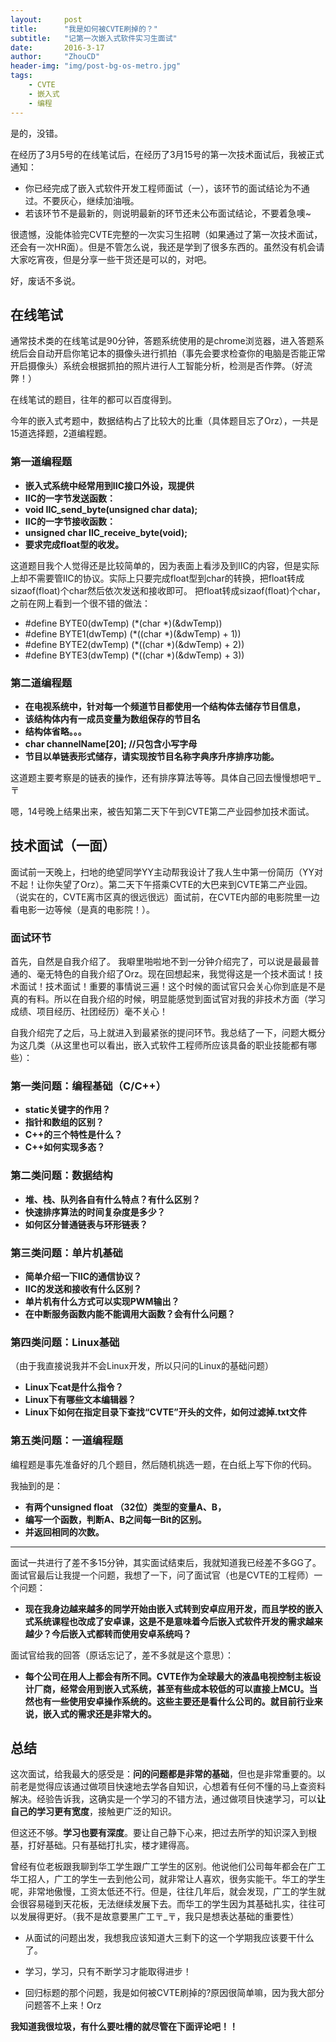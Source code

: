 ```yaml
---
layout:     post
title:      "我是如何被CVTE刷掉的？"
subtitle:   "记第一次嵌入式软件实习生面试"
date:       2016-3-17
author:     "ZhouCD"
header-img: "img/post-bg-os-metro.jpg"
tags:
    - CVTE
    - 嵌入式
    - 编程
---
```


是的，没错。

在经历了3月5号的在线笔试后，在经历了3月15号的第一次技术面试后，我被正式通知：	


- 你已经完成了嵌入式软件开发工程师面试（一），该环节的面试结论为不通过。不要灰心，继续加油哦。
- 若该环节不是最新的，则说明最新的环节还未公布面试结论，不要着急噢~

很遗憾，没能体验完CVTE完整的一次实习生招聘（如果通过了第一次技术面试，还会有一次HR面）。但是不管怎么说，我还是学到了很多东西的。虽然没有机会请大家吃宵夜，但是分享一些干货还是可以的，对吧。

好，废话不多说。

## 在线笔试 ###

通常技术类的在线笔试是90分钟，答题系统使用的是chrome浏览器，进入答题系统后会自动开启你笔记本的摄像头进行抓拍（事先会要求检查你的电脑是否能正常开启摄像头）系统会根据抓拍的照片进行人工智能分析，检测是否作弊。（好流弊！）

在线笔试的题目，往年的都可以百度得到。

今年的嵌入式考题中，数据结构占了比较大的比重（具体题目忘了Orz），一共是15道选择题，2道编程题。

### 第一道编程题 ###

- **嵌入式系统中经常用到IIC接口外设，现提供** 
- **IIC的一字节发送函数：**
- **void IIC_send_byte(unsigned char data);** 
- **IIC的一字节接收函数：**
- **unsigned char IIC_receive_byte(void);**   
- **要求完成float型的收发。**

这道题目我个人觉得还是比较简单的，因为表面上看涉及到IIC的内容，但是实际上却不需要管IIC的协议。实际上只要完成float型到char的转换，把float转成sizaof(float)个char然后依次发送和接收即可。
把float转成sizaof(float)个char，之前在网上看到一个很不错的做法：

- #define BYTE0(dwTemp)   (*(char *)(&dwTemp))
- #define BYTE1(dwTemp)   (*((char *)(&dwTemp) + 1))
- #define BYTE2(dwTemp)   (*((char *)(&dwTemp) + 2))
- #define BYTE3(dwTemp)   (*((char *)(&dwTemp) + 3))


### 第二道编程题 ###

- **在电视系统中，针对每一个频道节目都使用一个结构体去储存节目信息，**
- **该结构体内有一成员变量为数组保存的节目名**
- **结构体省略。。。**
- **char channelName[20];	//只包含小写字母**
- **节目以单链表形式储存，请实现按节目名称字典序升序排序功能。**

这道题主要考察是的链表的操作，还有排序算法等等。具体自己回去慢慢想吧〒_〒

嗯，14号晚上结果出来，被告知第二天下午到CVTE第二产业园参加技术面试。

## 技术面试（一面）

面试前一天晚上，扫地的绝望同学YY主动帮我设计了我人生中第一份简历（YY对不起！让你失望了Orz）。第二天下午搭乘CVTE的大巴来到CVTE第二产业园。（说实在的，CVTE离市区真的很远很远）面试前，在CVTE内部的电影院里一边看电影一边等候（是真的电影院！）。


### 面试环节

首先，自然是自我介绍了。
我噼里啪啦地不到一分钟介绍完了，可以说是最最普通的、毫无特色的自我介绍了Orz。现在回想起来，我觉得这是一个技术面试！技术面试！技术面试！重要的事情说三遍！这个时候的面试官只会关心你到底是不是真的有料。所以在自我介绍的时候，明显能感觉到面试官对我的非技术方面（学习成绩、项目经历、社团经历）毫不关心！

自我介绍完了之后，马上就进入到最紧张的提问环节。我总结了一下，问题大概分为这几类（从这里也可以看出，嵌入式软件工程师所应该具备的职业技能都有哪些）：

### 第一类问题：编程基础（C/C++）

- **static关键字的作用？**
- **指针和数组的区别？**
- **C++的三个特性是什么？**
- **C++如何实现多态？**

### 第二类问题：数据结构

- **堆、栈、队列各自有什么特点？有什么区别？**
- **快速排序算法的时间复杂度是多少？**
- **如何区分普通链表与环形链表？**

### 第三类问题：单片机基础

- **简单介绍一下IIC的通信协议？**
- **IIC的发送和接收有什么区别？**
- **单片机有什么方式可以实现PWM输出？**
- **在中断服务函数内能不能调用大函数？会有什么问题？**

### 第四类问题：Linux基础

（由于我直接说我并不会Linux开发，所以只问的Linux的基础问题）

- **Linux下cat是什么指令？**
- **Linux下有哪些文本编辑器？**
- **Linux下如何在指定目录下查找“CVTE”开头的文件，如何过滤掉.txt文件**

### 第五类问题：一道编程题

编程题是事先准备好的几个题目，然后随机挑选一题，在白纸上写下你的代码。

我抽到的是：

- **有两个unsigned float （32位）类型的变量A、B，**
- **编写一个函数，判断A、B之间每一Bit的区别。**
- **并返回相同的次数。**

***

面试一共进行了差不多15分钟，其实面试结束后，我就知道我已经差不多GG了。面试官最后让我提一个问题，我想了一下，问了面试官（也是CVTE的工程师）一个问题：

- **现在我身边越来越多的同学开始由嵌入式转到安卓应用开发，而且学校的嵌入式系统课程也改成了安卓课，这是不是意味着今后嵌入式软件开发的需求越来越少？今后嵌入式都转而使用安卓系统吗？**


面试官给我的回答（原话忘记了，差不多就是这个意思）：

- **每个公司在用人上都会有所不同。CVTE作为全球最大的液晶电视控制主板设计厂商，经常会用到嵌入式系统，甚至有些成本较低的可以直接上MCU。当然也有一些使用安卓操作系统的。这些主要还是看什么公司的。就目前行业来说，嵌入式的需求还是非常大的。**


## 总结 ##
这次面试，给我最大的感受是：**问的问题都是非常的基础**，但也是非常重要的。以前老是觉得应该通过做项目快速地去学各自知识，心想着有任何不懂的马上查资料解决。经验告诉我，这确实是一个学习的不错方法，通过做项目快速学习，可以**让自己的学习更有宽度**，接触更广泛的知识。

但这还不够。**学习也要有深度**。要让自己静下心来，把过去所学的知识深入到根基，打好基础。只有基础打扎实，楼才建得高。

曾经有位老板跟我聊到华工学生跟广工学生的区别。他说他们公司每年都会在广工华工招人，广工的学生一去到他公司，就非常让人喜欢，很务实能干。华工的学生呢，非常地傲慢，工资太低还不行。但是，往往几年后，就会发现，广工的学生就会很容易碰到天花板，无法继续发展下去。而华工的学生因为其基础扎实，往往可以发展得更好。（我不是故意要黑广工〒_〒，我只是想表达基础的重要性）


- 从面试的问题出发，我想我应该知道大三剩下的这一个学期我应该要干什么了。

- 学习，学习，只有不断学习才能取得进步！

- 回归标题的那个问题，我是如何被CVTE刷掉的?原因很简单嘛，因为我大部分问题答不上来！Orz


**我知道我很垃圾，有什么要吐槽的就尽管在下面评论吧！！**